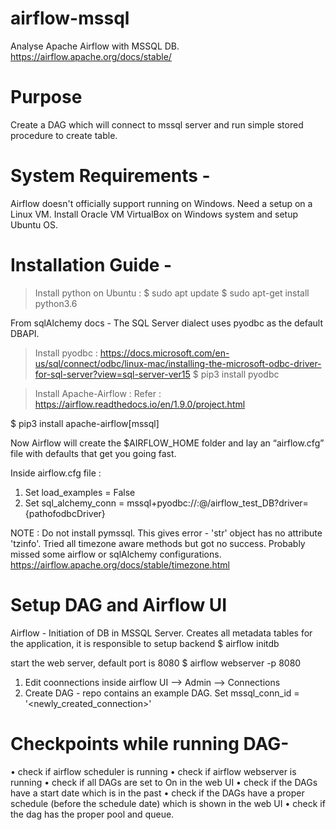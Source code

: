 # airflow-mssql
Analyse Apache Airflow with MSSQL DB. 
https://airflow.apache.org/docs/stable/

# Purpose 
Create a DAG which will connect to mssql server and run simple stored procedure to create table.

# System Requirements - 
Airflow doesn't officially support running on Windows. Need a setup on a Linux VM. 
Install Oracle VM VirtualBox on Windows system and setup Ubuntu OS. 

# Installation Guide - 
> Install python on Ubuntu :
$ sudo apt update
$ sudo apt-get install python3.6

From sqlAlchemy docs - The SQL Server dialect uses pyodbc as the default DBAPI.
> Install pyodbc :
https://docs.microsoft.com/en-us/sql/connect/odbc/linux-mac/installing-the-microsoft-odbc-driver-for-sql-server?view=sql-server-ver15 
$ pip3 install pyodbc

> Install Apache-Airflow :
Refer : https://airflow.readthedocs.io/en/1.9.0/project.html 

$ pip3 install apache-airflow[mssql] 

Now Airflow will create the $AIRFLOW_HOME folder and lay an “airflow.cfg” file with defaults that get you going fast.

Inside airflow.cfg file : 
1. Set load_examples = False
2. Set sql_alchemy_conn = mssql+pyodbc://<login>:<password>@<serverIP>/airflow_test_DB?driver={pathofodbcDriver} 

NOTE : Do not install pymssql. This gives error - 'str' object has no attribute 'tzinfo'. Tried all timezone aware methods but got no success. Probably missed some airflow or sqlAlchemy configurations.
https://airflow.apache.org/docs/stable/timezone.html 

# Setup DAG and Airflow UI
Airflow - Initiation of DB in MSSQL Server. Creates all metadata tables for the application, it is responsible to setup backend
$ airflow initdb

start the web server, default port is 8080
$ airflow webserver -p 8080

1. Edit coonnections inside airflow UI --> Admin --> Connections
2. Create DAG - repo contains an example DAG. Set mssql_conn_id = '<newly_created_connection>'

# Checkpoints while running DAG- 
•	check if airflow scheduler is running 
•	check if airflow webserver is running 
•	check if all DAGs are set to On in the web UI 
•	check if the DAGs have a start date which is in the past 
•	check if the DAGs have a proper schedule (before the schedule date) which is shown in the web UI 
•	check if the dag has the proper pool and queue. 